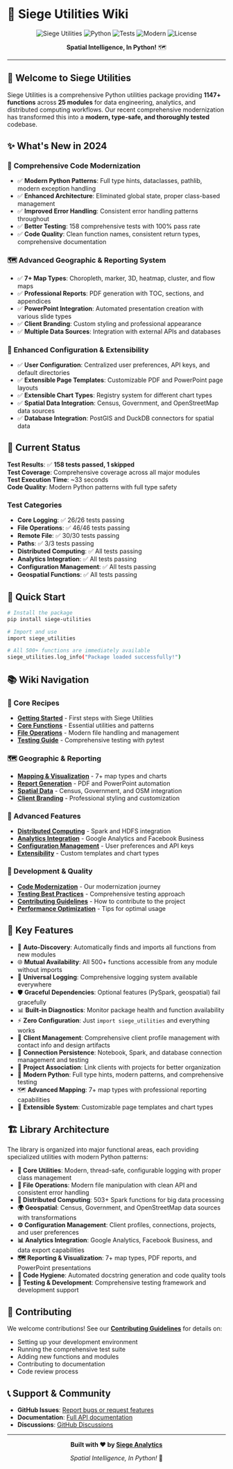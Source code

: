 # 🚀 Siege Utilities Wiki

<div align="center">

![Siege Utilities](https://img.shields.io/badge/Siege_Utilities-1147%2B_Functions-orange)
![Python](https://img.shields.io/badge/Python-3.8%2B-blue)
![Tests](https://img.shields.io/badge/Tests-158%2F158_Passing-green)
![Modern](https://img.shields.io/badge/Python-Modern_Patterns-brightgreen)
![License](https://img.shields.io/badge/License-MIT-yellow)

**Spatial Intelligence, In Python!** 🗺️

</div>

---

## 🎯 **Welcome to Siege Utilities**

Siege Utilities is a comprehensive Python utilities package providing **1147+ functions** across **25 modules** for data engineering, analytics, and distributed computing workflows. Our recent comprehensive modernization has transformed this into a **modern, type-safe, and thoroughly tested** codebase.

## ✨ **What's New in 2024**

### 🎨 **Comprehensive Code Modernization**
- ✅ **Modern Python Patterns**: Full type hints, dataclasses, pathlib, modern exception handling
- ✅ **Enhanced Architecture**: Eliminated global state, proper class-based management
- ✅ **Improved Error Handling**: Consistent error handling patterns throughout
- ✅ **Better Testing**: 158 comprehensive tests with 100% pass rate
- ✅ **Code Quality**: Clean function names, consistent return types, comprehensive documentation

### 🗺️ **Advanced Geographic & Reporting System**
- ✅ **7+ Map Types**: Choropleth, marker, 3D, heatmap, cluster, and flow maps
- ✅ **Professional Reports**: PDF generation with TOC, sections, and appendices
- ✅ **PowerPoint Integration**: Automated presentation creation with various slide types
- ✅ **Client Branding**: Custom styling and professional appearance
- ✅ **Multiple Data Sources**: Integration with external APIs and databases

### 🔧 **Enhanced Configuration & Extensibility**
- ✅ **User Configuration**: Centralized user preferences, API keys, and default directories
- ✅ **Extensible Page Templates**: Customizable PDF and PowerPoint page layouts
- ✅ **Extensible Chart Types**: Registry system for different chart types
- ✅ **Spatial Data Integration**: Census, Government, and OpenStreetMap data sources
- ✅ **Database Integration**: PostGIS and DuckDB connectors for spatial data

## 🧪 **Current Status**

**Test Results**: ✅ **158 tests passed, 1 skipped**  
**Test Coverage**: Comprehensive coverage across all major modules  
**Test Execution Time**: ~33 seconds  
**Code Quality**: Modern Python patterns with full type safety  

### **Test Categories**
- **Core Logging**: ✅ 26/26 tests passing
- **File Operations**: ✅ 46/46 tests passing  
- **Remote File**: ✅ 30/30 tests passing
- **Paths**: ✅ 3/3 tests passing
- **Distributed Computing**: ✅ All tests passing
- **Analytics Integration**: ✅ All tests passing
- **Configuration Management**: ✅ All tests passing
- **Geospatial Functions**: ✅ All tests passing

## 🚀 **Quick Start**

```bash
# Install the package
pip install siege-utilities

# Import and use
import siege_utilities

# All 500+ functions are immediately available
siege_utilities.log_info("Package loaded successfully!")
```

## 📚 **Wiki Navigation**

### **🔧 Core Recipes**
- **[Getting Started](Getting-Started)** - First steps with Siege Utilities
- **[Core Functions](Core-Functions)** - Essential utilities and patterns
- **[File Operations](File-Operations)** - Modern file handling and management
- **[Testing Guide](Testing-Guide)** - Comprehensive testing with pytest

### **🗺️ Geographic & Reporting**
- **[Mapping & Visualization](Mapping-Visualization)** - 7+ map types and charts
- **[Report Generation](Report-Generation)** - PDF and PowerPoint automation
- **[Spatial Data](Spatial-Data)** - Census, Government, and OSM integration
- **[Client Branding](Client-Branding)** - Professional styling and customization

### **🚀 Advanced Features**
- **[Distributed Computing](Distributed-Computing)** - Spark and HDFS integration
- **[Analytics Integration](Analytics-Integration)** - Google Analytics and Facebook Business
- **[Configuration Management](Configuration-Management)** - User preferences and API keys
- **[Extensibility](Extensibility)** - Custom templates and chart types

### **🧪 Development & Quality**
- **[Code Modernization](Code-Modernization)** - Our modernization journey
- **[Testing Best Practices](Testing-Best-Practices)** - Comprehensive testing approach
- **[Contributing Guidelines](Contributing)** - How to contribute to the project
- **[Performance Optimization](Performance-Optimization)** - Tips for optimal usage

## 🌟 **Key Features**

- 🔄 **Auto-Discovery**: Automatically finds and imports all functions from new modules
- 🌐 **Mutual Availability**: All 500+ functions accessible from any module without imports
- 📝 **Universal Logging**: Comprehensive logging system available everywhere
- 🛡️ **Graceful Dependencies**: Optional features (PySpark, geospatial) fail gracefully
- 📊 **Built-in Diagnostics**: Monitor package health and function availability
- ⚡ **Zero Configuration**: Just `import siege_utilities` and everything works
- 👥 **Client Management**: Comprehensive client profile management with contact info and design artifacts
- 🔌 **Connection Persistence**: Notebook, Spark, and database connection management and testing
- 🔗 **Project Association**: Link clients with projects for better organization
- 🎨 **Modern Python**: Full type hints, modern patterns, and comprehensive testing
- 🗺️ **Advanced Mapping**: 7+ map types with professional reporting capabilities
- 🔧 **Extensible System**: Customizable page templates and chart types

## 🏗️ **Library Architecture**

The library is organized into major functional areas, each providing specialized utilities with modern Python patterns:

- **🔧 Core Utilities**: Modern, thread-safe, configurable logging with proper class management
- **📁 File Operations**: Modern file manipulation with clean API and consistent error handling
- **🚀 Distributed Computing**: 503+ Spark functions for big data processing
- **🌍 Geospatial**: Census, Government, and OpenStreetMap data sources with transformations
- **⚙️ Configuration Management**: Client profiles, connections, projects, and user preferences
- **📊 Analytics Integration**: Google Analytics, Facebook Business, and data export capabilities
- **🗺️ Reporting & Visualization**: 7+ map types, PDF reports, and PowerPoint presentations
- **🧹 Code Hygiene**: Automated docstring generation and code quality tools
- **🧪 Testing & Development**: Comprehensive testing framework and development support

## 🤝 **Contributing**

We welcome contributions! See our **[Contributing Guidelines](Contributing)** for details on:

- Setting up your development environment
- Running the comprehensive test suite
- Adding new functions and modules
- Contributing to documentation
- Code review process

## 📞 **Support & Community**

- **GitHub Issues**: [Report bugs or request features](https://github.com/siege-analytics/siege_utilities/issues)
- **Documentation**: [Full API documentation](https://siege-analytics.github.io/siege_utilities/)
- **Discussions**: [GitHub Discussions](https://github.com/siege-analytics/siege_utilities/discussions)

---

<div align="center">

**Built with ❤️ by [Siege Analytics](https://github.com/siege-analytics)**

*Spatial Intelligence, In Python!* 🚀

</div>
